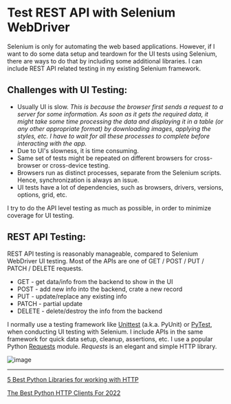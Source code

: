 # Test REST API with Selenium WebDriver

Selenium is only for automating the web based applications.
However, if I want to do some data setup and teardown for the UI tests using Selenium, there are ways to do that by including some additional libraries. 
I can include REST API related testing in my existing Selenium framework.

## Challenges with UI Testing:
- Usually UI is slow. _This is because the browser first sends a request to a server for some information. As soon as it gets the required data, it might take some time processing the data and displaying it in a table (or any other appropriate format) by downloading images, applying the styles, etc. I have to wait for all these processes to complete before interacting with the app._
- Due to UI's slowness, it is time consuming.
- Same set of tests might be repeated on different browsers for cross-browser or cross-device testing.
- Browsers run as distinct processes, separate from the Selenium scripts. Hence, synchronization is always an issue.
- UI tests have a lot of dependencies, such as browsers, drivers, versions, options, grid, etc.

I try to do the API level testing as much as possible, in order to minimize coverage for UI testing.

## REST API Testing:
REST API testing is reasonably manageable, compared to Selenium WebDriver UI testing. Most of the APIs are one of GET / POST / PUT / PATCH / DELETE requests.

- GET - get data/info from the backend to show in the UI
- POST - add new info into the backend, crate a new record
- PUT - update/replace any existing info
- PATCH - partial update
- DELETE - delete/destroy the info from the backend

I normally use a testing framework like [Unittest](https://docs.python.org/3/library/unittest.html) (a.k.a. PyUnit) or [PyTest](https://docs.pytest.org/en/7.2.x/), when conducting UI testing with Selenium. 
I include APIs in the same framework for quick data setup, cleanup, assertions, etc.
I use a popular Python [Requests](https://requests.readthedocs.io/en/latest/) module.
_Requests_ is an elegant and simple HTTP library.

![image](https://user-images.githubusercontent.com/70295997/209491718-81463589-bb41-41ca-af3b-f07709ee434e.png)

----

[5 Best Python Libraries for working with HTTP](https://www.yeahhub.com/5-best-python-libraries-working-http/)

[The Best Python HTTP Clients For 2022](https://www.scrapingbee.com/blog/best-python-http-clients/)
